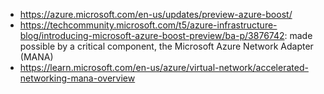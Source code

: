 - https://azure.microsoft.com/en-us/updates/preview-azure-boost/
- https://techcommunity.microsoft.com/t5/azure-infrastructure-blog/introducing-microsoft-azure-boost-preview/ba-p/3876742: made possible by a critical component, the Microsoft Azure Network Adapter (MANA)
- https://learn.microsoft.com/en-us/azure/virtual-network/accelerated-networking-mana-overview
